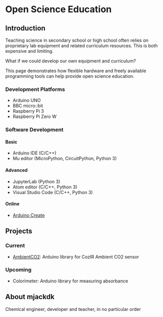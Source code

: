 # Open Science Education

## Introduction
Teaching science in secondary school or high school often relies on proprietary lab equipment and related curriculum resources. This is both expensive and limiting.

What if we could develop our own equipment and curriculum?

This page demonstrates how flexible hardware and freely available programming tools can help provide open science education.

### Development Platforms
- Arduino UNO
- BBC micro::bit
- Raspberry Pi 3
- Raspberry Pi Zero W

### Software Development

#### Basic
- Arduino IDE (C/C++)
- Mu editor (MicroPython, CircuitPython, Python 3)

#### Advanced
- JupyterLab (Python 3)
- Atom editor (C/C++, Python 3)
- Visual Studio Code (C/C++, Python 3)

#### Online
- [Arduino Create](https://create.arduino.cc/)


## Projects

### Current

- [AmbientCO2](https://github.com/mjackdk/AmbientCO2): Arduino library for CozIR Ambient CO2 sensor

### Upcoming

- Colorimeter: Arduino library for measuring absorbance  

## About mjackdk

Chemical engineer, developer and teacher, in no particular order
